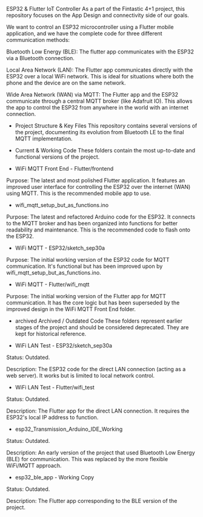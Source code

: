 ESP32 & Flutter IoT Controller
As a part of the Fintastic 4+1 project, this repository focuses on the App Design and connectivity side of our goals.

We want to control an ESP32 microcontroller using a Flutter mobile application, and we have the complete code for three different communication methods:

Bluetooth Low Energy (BLE): The flutter app communicates with the ESP32 via a Bluetooth connection.

Local Area Network (LAN): The Flutter app communicates directly with the ESP32 over a local WiFi network. This is ideal for situations where both the phone and the device are on the same network.

Wide Area Network (WAN) via MQTT: The Flutter app and the ESP32 communicate through a central MQTT broker (like Adafruit IO). This allows the app to control the ESP32 from anywhere in the world with an internet connection.

- Project Structure & Key Files
This repository contains several versions of the project, documenting its evolution from Bluetooth LE to the final MQTT implementation.

- Current & Working Code
These folders contain the most up-to-date and functional versions of the project.

* WiFi MQTT Front End - Flutter/frontend

Purpose: The latest and most polished Flutter application. It features an improved user interface for controlling the ESP32 over the internet (WAN) using MQTT. This is the recommended mobile app to use.

* wifi_mqtt_setup_but_as_functions.ino

Purpose: The latest and refactored Arduino code for the ESP32. It connects to the MQTT broker and has been organized into functions for better readability and maintenance. This is the recommended code to flash onto the ESP32.

* WiFi MQTT - ESP32/sketch_sep30a

Purpose: The initial working version of the ESP32 code for MQTT communication. It's functional but has been improved upon by wifi_mqtt_setup_but_as_functions.ino.

* WiFi MQTT - Flutter/wifi_mqtt

Purpose: The initial working version of the Flutter app for MQTT communication. It has the core logic but has been superseded by the improved design in the WiFi MQTT Front End folder.

- archived Archived / Outdated Code
These folders represent earlier stages of the project and should be considered deprecated. They are kept for historical reference.

* WiFi LAN Test - ESP32/sketch_sep30a

Status: Outdated.

Description: The ESP32 code for the direct LAN connection (acting as a web server). It works but is limited to local network control.

* WiFi LAN Test - Flutter/wifi_test

Status: Outdated.

Description: The Flutter app for the direct LAN connection. It requires the ESP32's local IP address to function.

* esp32_Transmission_Arduino_IDE_Working

Status: Outdated.

Description: An early version of the project that used Bluetooth Low Energy (BLE) for communication. This was replaced by the more flexible WiFi/MQTT approach.

* esp32_ble_app - Working Copy

Status: Outdated.

Description: The Flutter app corresponding to the BLE version of the project.
